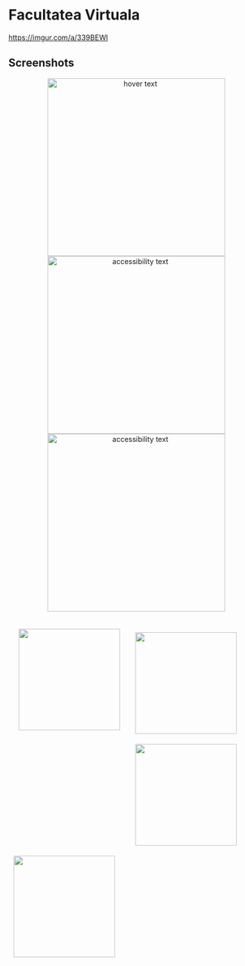 # Facultatea Virtuala

https://imgur.com/a/339BEWl

## Screenshots
   
<p align="center">
  <img src="https://i.imgur.com/gkLl9gq.png" width="350" title="hover text">
  <img src="https://i.imgur.com/IVg59UC.png" width="350" alt="accessibility text">
   <img src="https://i.imgur.com/wcluQPg.jpg" width="350" alt="accessibility text">
</p>

[<img src="https://i.imgur.com/XHlDVyl.png" align="left"
width="200"
    hspace="20" vspace="20">](https://i.imgur.com/XHlDVyl.png)    
[<img src="https://i.imgur.com/oeABGFn.png" align="center"
width="200"
   hspace="10" vspace="10">](https://i.imgur.com/oeABGFn.png)    
[<img src="https://i.imgur.com/dmdjbIl.png" align="left"
width="200"
    hspace="10" vspace="10">](https://i.imgur.com/dmdjbIl.png)  
    
[<img src="https://i.imgur.com/RZV77fn.png" align="left"
width="200"
    hspace="10" vspace="10" >](https://i.imgur.com/RZV77fn.png)  

